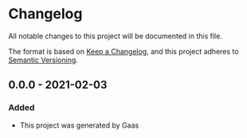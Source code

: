 # Changelog

All notable changes to this project will be documented in this file.

The format is based on [Keep a
Changelog](https://keepachangelog.com/en/1.0.0/), and this project adheres to
[Semantic Versioning](https://semver.org/spec/v2.0.0.html).

## 0.0.0 - 2021-02-03

### Added

- This project was generated by Gaas

<!-- # Generated by Elixir.Gaas.Generators.Simple.Library.Changelog -->
